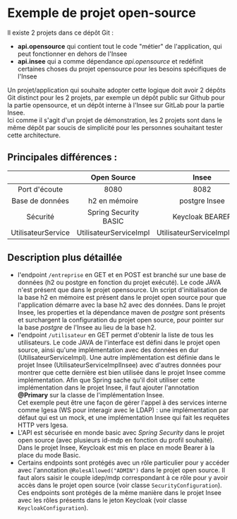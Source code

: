 # Exemple de projet open-source

Il existe 2 projets dans ce dépôt Git :
- **api.opensource** qui contient tout le code "métier" de l'application, qui peut fonctionner en dehors de l'Insee
- **api.insee** qui a comme dépendance *api.opensource* et redéfinit certaines choses du projet opensource pour les besoins spécifiques de l'Insee

Un projet/application qui souhaite adopter cette logique doit avoir 2 dépôts Git distinct pour les 2 projets, par exemple un dépôt public sur Github pour la partie opensource, et un dépôt interne à l'Insee sur GitLab pour la partie Insee.  
Ici comme il s'agit d'un projet de démonstration, les 2 projets sont dans le même dépôt par soucis de simplicité pour les personnes souhaitant tester cette architecture.

## Principales différences :

|                     | Open Source            | Insee                       |
| :---:               | :---:                  | :---:                       |
| Port d'écoute       | 8080                   | 8082                        |
| Base de données     | h2 en mémoire          | postgre Insee               |
| Sécurité            | Spring Security BASIC  | Keycloak BEARER             |
| UtilisateurService  | UtilisateurServiceImpl | UtilisateurServiceImplInsee |

## Description plus détaillée

- l'endpoint `/entreprise` en GET et en POST est branché sur une base de données (h2 ou postgre en fonction du projet exécuté). Le code JAVA n'est présent que dans le projet opensource. Un script d'initialisation de la base h2 en mémoire est présent dans le projet open source pour que l'application démarre avec la base h2 avec des données. Dans le projet Insee, les properties et la dépendance maven de *postgre* sont présents et surchargent la configuration du projet open source, pour pointer sur la base *postgre* de l'Insee au lieu de la base h2.
- l'endpoint `/utilisateur` en GET permet d'obtenir la liste de tous les utilisateurs. Le code JAVA de l'interface est défini dans le projet open source, ainsi qu'une implémentation avec des données en dur (UtilisateurServiceImpl). Une autre implémentation est définie dans le projet Insee (UtilisateurServiceImplInsee) avec d'autres données pour montrer que cette dernière est bien utilisée dans le projet Insee comme implémentation. Afin que Spring sache qu'il doit utiliser cette implémentation dans le projet Insee, il faut ajouter l'annotation **@Primary** sur la classe de l'implémentation Insee.  
Cet exemple peut être une façon de gérer l'appel à des services interne comme Igesa (WS pour interagir avec le LDAP) : une implémentation par défaut qui est un mock, et une implémentation Insee qui fait les requêtes HTTP vers Igesa.
- L'API est sécurisée en monde basic avec *Spring Security* dans le projet open source (avec plusieurs id-mdp en fonction du profil souhaité). Dans le projet Insee, Keycloak est mis en place en mode Bearer à la place du mode Basic.
- Certains endpoints sont protégés avec un rôle particulier pour y accéder avec l'annotation `@RolesAllowed("ADMIN")` dans le projet open source. Il faut alors saisir le couple idep/mdp correspondant à ce rôle pour y avoir accès dans le projet open source (voir classe `SecurityConfiguration`). Ces endpoints sont protégés de la même manière dans le projet Insee avec les rôles présents dans le jeton Keycloak (voir classe `KeycloakConfiguration`).